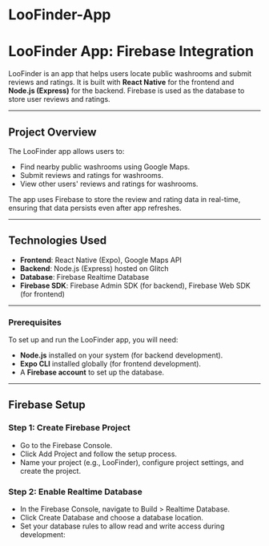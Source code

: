 # LooFinder-App
# LooFinder App: Firebase Integration

LooFinder is an app that helps users locate public washrooms and submit reviews and ratings. It is built with **React Native** for the frontend and **Node.js (Express)** for the backend. Firebase is used as the database to store user reviews and ratings.

---

## Project Overview

The LooFinder app allows users to:
- Find nearby public washrooms using Google Maps.
- Submit reviews and ratings for washrooms.
- View other users' reviews and ratings for washrooms.

The app uses Firebase to store the review and rating data in real-time, ensuring that data persists even after app refreshes.

---

## Technologies Used

- **Frontend**: React Native (Expo), Google Maps API
- **Backend**: Node.js (Express) hosted on Glitch
- **Database**: Firebase Realtime Database
- **Firebase SDK**: Firebase Admin SDK (for backend), Firebase Web SDK (for frontend)

---

### Prerequisites

To set up and run the LooFinder app, you will need:
- **Node.js** installed on your system (for backend development).
- **Expo CLI** installed globally (for frontend development).
- A **Firebase account** to set up the database.

---

## Firebase Setup
### Step 1: Create Firebase Project
- Go to the Firebase Console.
- Click Add Project and follow the setup process.
- Name your project (e.g., LooFinder), configure project settings, and create the project.
### Step 2: Enable Realtime Database
- In the Firebase Console, navigate to Build > Realtime Database.
- Click Create Database and choose a database location.
- Set your database rules to allow read and write access during development:


